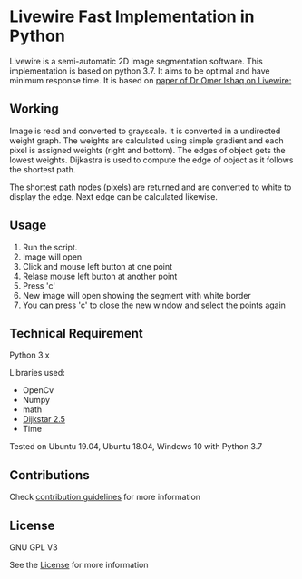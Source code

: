 # Livewire Fast Implementation in Python

Livewire is a semi-automatic 2D image segmentation software. This implementation is based on python 3.7. It aims to be optimal and have minimum response time. It is based on [paper of Dr Omer Ishaq on Livewire:](https://pdfs.semanticscholar.org/3788/6be0aad4767acd9e07da28d6b2d4c719655d.pdf)

## Working

Image is read and converted to grayscale. It is converted in a undirected weight graph. The weights are calculated using simple gradient and each pixel is assigned weights (right and bottom). The edges of object gets the lowest weights. Dijkastra is used to compute the edge of object as it follows the shortest path.

The shortest path nodes (pixels) are returned and are converted to white to display the edge. Next edge can be calculated likewise.

## Usage

1. Run the script.
2. Image will open
3. Click and mouse left button at one point
4. Relase mouse left button at another point
5. Press 'c'
6. New image will open showing the segment with white border
7. You can press 'c' to close the new window and select the points again

## Technical Requirement

Python 3.x

Libraries used:
* OpenCv
* Numpy
* math
* [Dijkstar 2.5](https://pypi.org/project/Dijkstar/)
* Time

Tested on Ubuntu 19.04, Ubuntu 18.04, Windows 10 with Python 3.7

## Contributions

Check [contribution guidelines](https://github.com/Usama3627/live-wire/blob/master/CONTRIBUTING.md) for more information

## License
GNU GPL V3

See the [License](https://github.com/Usama3627/live-wire/blob/master/LICENSE) for more information
